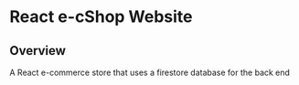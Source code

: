 # React e-cShop Website

## Overview

A React e-commerce store that uses a firestore database for the back end
